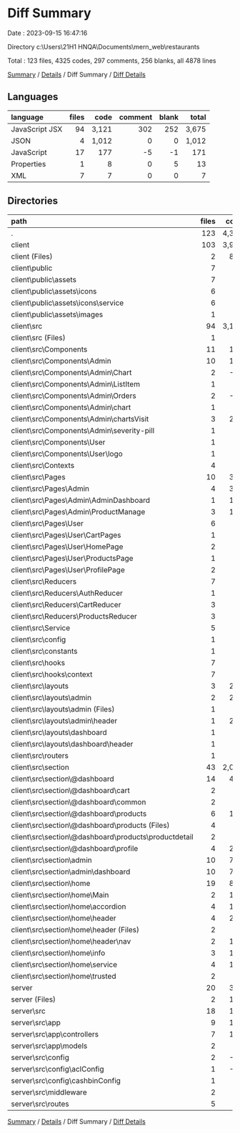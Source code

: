 # Diff Summary

Date : 2023-09-15 16:47:16

Directory c:\\Users\\21H1 HNQA\\Documents\\mern_web\\restaurants

Total : 123 files,  4325 codes, 297 comments, 256 blanks, all 4878 lines

[Summary](results.md) / [Details](details.md) / Diff Summary / [Diff Details](diff-details.md)

## Languages
| language | files | code | comment | blank | total |
| :--- | ---: | ---: | ---: | ---: | ---: |
| JavaScript JSX | 94 | 3,121 | 302 | 252 | 3,675 |
| JSON | 4 | 1,012 | 0 | 0 | 1,012 |
| JavaScript | 17 | 177 | -5 | -1 | 171 |
| Properties | 1 | 8 | 0 | 5 | 13 |
| XML | 7 | 7 | 0 | 0 | 7 |

## Directories
| path | files | code | comment | blank | total |
| :--- | ---: | ---: | ---: | ---: | ---: |
| . | 123 | 4,325 | 297 | 256 | 4,878 |
| client | 103 | 3,946 | 302 | 252 | 4,500 |
| client (Files) | 2 | 818 | 0 | 0 | 818 |
| client\\public | 7 | 7 | 0 | 0 | 7 |
| client\\public\\assets | 7 | 7 | 0 | 0 | 7 |
| client\\public\\assets\\icons | 6 | 6 | 0 | 0 | 6 |
| client\\public\\assets\\icons\\service | 6 | 6 | 0 | 0 | 6 |
| client\\public\\assets\\images | 1 | 1 | 0 | 0 | 1 |
| client\\src | 94 | 3,121 | 302 | 252 | 3,675 |
| client\\src (Files) | 1 | 3 | 0 | 0 | 3 |
| client\\src\\Components | 11 | 180 | 27 | 34 | 241 |
| client\\src\\Components\\Admin | 10 | 169 | 28 | 34 | 231 |
| client\\src\\Components\\Admin\\Chart | 2 | -67 | -1 | -5 | -73 |
| client\\src\\Components\\Admin\\ListItem | 1 | -9 | 0 | -1 | -10 |
| client\\src\\Components\\Admin\\Orders | 2 | -27 | 0 | -3 | -30 |
| client\\src\\Components\\Admin\\chart | 1 | 3 | 0 | 2 | 5 |
| client\\src\\Components\\Admin\\chartsVisit | 3 | 217 | 29 | 34 | 280 |
| client\\src\\Components\\Admin\\severity-pill | 1 | 52 | 0 | 7 | 59 |
| client\\src\\Components\\User | 1 | 11 | -1 | 0 | 10 |
| client\\src\\Components\\User\\logo | 1 | 11 | -1 | 0 | 10 |
| client\\src\\Contexts | 4 | 82 | -26 | 5 | 61 |
| client\\src\\Pages | 10 | 388 | 213 | 14 | 615 |
| client\\src\\Pages\\Admin | 4 | 309 | 198 | 8 | 515 |
| client\\src\\Pages\\Admin\\AdminDashboard | 1 | 155 | -3 | -2 | 150 |
| client\\src\\Pages\\Admin\\ProductManage | 3 | 154 | 201 | 10 | 365 |
| client\\src\\Pages\\User | 6 | 79 | 15 | 6 | 100 |
| client\\src\\Pages\\User\\CartPages | 1 | 30 | 4 | 1 | 35 |
| client\\src\\Pages\\User\\HomePage | 2 | 23 | 3 | 3 | 29 |
| client\\src\\Pages\\User\\ProductsPage | 1 | -6 | 4 | -1 | -3 |
| client\\src\\Pages\\User\\ProfilePage | 2 | 32 | 4 | 3 | 39 |
| client\\src\\Reducers | 7 | 55 | 0 | 8 | 63 |
| client\\src\\Reducers\\AuthReducer | 1 | -2 | 0 | 0 | -2 |
| client\\src\\Reducers\\CartReducer | 3 | 44 | 0 | 7 | 51 |
| client\\src\\Reducers\\ProductsReducer | 3 | 13 | 0 | 1 | 14 |
| client\\src\\Service | 5 | 30 | -2 | 3 | 31 |
| client\\src\\config | 1 | 25 | 0 | 1 | 26 |
| client\\src\\constants | 1 | -1 | 0 | -1 | -2 |
| client\\src\\hooks | 7 | 42 | 12 | 21 | 75 |
| client\\src\\hooks\\context | 7 | 42 | 12 | 21 | 75 |
| client\\src\\layouts | 3 | 294 | 3 | 26 | 323 |
| client\\src\\layouts\\admin | 2 | 290 | 4 | 28 | 322 |
| client\\src\\layouts\\admin (Files) | 1 | 43 | -2 | 4 | 45 |
| client\\src\\layouts\\admin\\header | 1 | 247 | 6 | 24 | 277 |
| client\\src\\layouts\\dashboard | 1 | 4 | -1 | -2 | 1 |
| client\\src\\layouts\\dashboard\\header | 1 | 4 | -1 | -2 | 1 |
| client\\src\\routers | 1 | 8 | 0 | 0 | 8 |
| client\\src\\section | 43 | 2,015 | 75 | 141 | 2,231 |
| client\\src\\section\\@dashboard | 14 | 404 | 47 | 34 | 485 |
| client\\src\\section\\@dashboard\\cart | 2 | 28 | 3 | 5 | 36 |
| client\\src\\section\\@dashboard\\common | 2 | 15 | 2 | 4 | 21 |
| client\\src\\section\\@dashboard\\products | 6 | 106 | 1 | 6 | 113 |
| client\\src\\section\\@dashboard\\products (Files) | 4 | 67 | 3 | 3 | 73 |
| client\\src\\section\\@dashboard\\products\\productdetail | 2 | 39 | -2 | 3 | 40 |
| client\\src\\section\\@dashboard\\profile | 4 | 255 | 41 | 19 | 315 |
| client\\src\\section\\admin | 10 | 780 | 3 | 48 | 831 |
| client\\src\\section\\admin\\dashboard | 10 | 780 | 3 | 48 | 831 |
| client\\src\\section\\home | 19 | 831 | 25 | 59 | 915 |
| client\\src\\section\\home\\Main | 2 | 198 | 1 | 12 | 211 |
| client\\src\\section\\home\\accordion | 4 | 126 | 6 | 11 | 143 |
| client\\src\\section\\home\\header | 4 | 259 | 5 | 14 | 278 |
| client\\src\\section\\home\\header (Files) | 2 | 92 | 3 | 8 | 103 |
| client\\src\\section\\home\\header\\nav | 2 | 167 | 2 | 6 | 175 |
| client\\src\\section\\home\\info | 3 | 118 | 5 | 9 | 132 |
| client\\src\\section\\home\\service | 4 | 102 | 7 | 10 | 119 |
| client\\src\\section\\home\\trusted | 2 | 28 | 1 | 3 | 32 |
| server | 20 | 379 | -5 | 4 | 378 |
| server (Files) | 2 | 194 | 0 | 0 | 194 |
| server\\src | 18 | 185 | -5 | 4 | 184 |
| server\\src\\app | 9 | 196 | -1 | 3 | 198 |
| server\\src\\app\\controllers | 7 | 186 | -1 | 3 | 188 |
| server\\src\\app\\models | 2 | 10 | 0 | 0 | 10 |
| server\\src\\config | 2 | -10 | -3 | 1 | -12 |
| server\\src\\config\\aclConfig | 1 | -18 | -3 | -4 | -25 |
| server\\src\\config\\cashbinConfig | 1 | 8 | 0 | 5 | 13 |
| server\\src\\middleware | 2 | -6 | 0 | 0 | -6 |
| server\\src\\routes | 5 | 5 | -1 | 0 | 4 |

[Summary](results.md) / [Details](details.md) / Diff Summary / [Diff Details](diff-details.md)